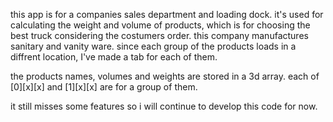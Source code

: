 this app is for a companies sales department and loading dock.
it's used for calculating the weight and volume of products, which is for choosing the best truck considering the costumers order.
this company manufactures sanitary and vanity ware.
since each group of the products loads in a diffrent location, I've made a tab for each of them.

the products names, volumes and weights are stored in a 3d array.
each of [0][x][x] and [1][x][x] are for a group of them.


it still misses some features so i will continue to develop this code for now.
